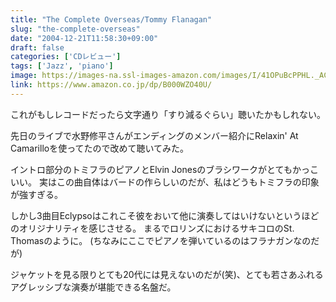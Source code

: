 ```yaml
---
title: "The Complete Overseas/Tommy Flanagan"
slug: "the-complete-overseas"
date: "2004-12-21T11:58:30+09:00"
draft: false
categories: ['CDレビュー']
tags: ['Jazz', 'piano']
image: https://images-na.ssl-images-amazon.com/images/I/41OPuBcPPHL._AC_.jpg
link: https://www.amazon.co.jp/dp/B000WZO40U/
---
```

これがもしレコードだったら文字通り「すり減るぐらい」聴いたかもしれない。
<!--more-->
先日のライブで水野修平さんがエンディングのメンバー紹介にRelaxin' At Camarilloを使ってたので改めて聴いてみた。

イントロ部分のトミフラのピアノとElvin Jonesのブラシワークがとてもかっこいい。
実はこの曲自体はバードの作らしいのだが、私はどうもトミフラの印象が強すぎる。

しかし3曲目Eclypsoはこれこそ彼をおいて他に演奏してはいけないというほどのオリジナリティを感じさせる。 まるでロリンズにおけるサキコロのSt. Thomasのように。
(ちなみにここでピアノを弾いているのはフラナガンなのだが)

ジャケットを見る限りとても20代には見えないのだが(笑)、とても若さあふれるアグレッシブな演奏が堪能できる名盤だ。
